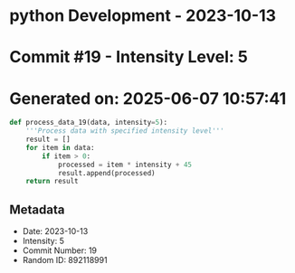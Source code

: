 ﻿# python Development - 2023-10-13
# Commit #19 - Intensity Level: 5
# Generated on: 2025-06-07 10:57:41
```python
def process_data_19(data, intensity=5):
    '''Process data with specified intensity level'''
    result = []
    for item in data:
        if item > 0:
            processed = item * intensity + 45
            result.append(processed)
    return result
```
## Metadata
- Date: 2023-10-13
- Intensity: 5
- Commit Number: 19
- Random ID: 892118991
